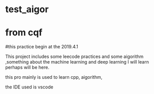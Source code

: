 # test_aigor
# from cqf
#this practice begin at the 2019.4.1

This project includes some leecode  practices and some aigorithm ,something about the machine learning and deep learning I will learn perhaps will be here.

this pro mainly is used to learn cpp, aigorithm,

the IDE used is vscode

